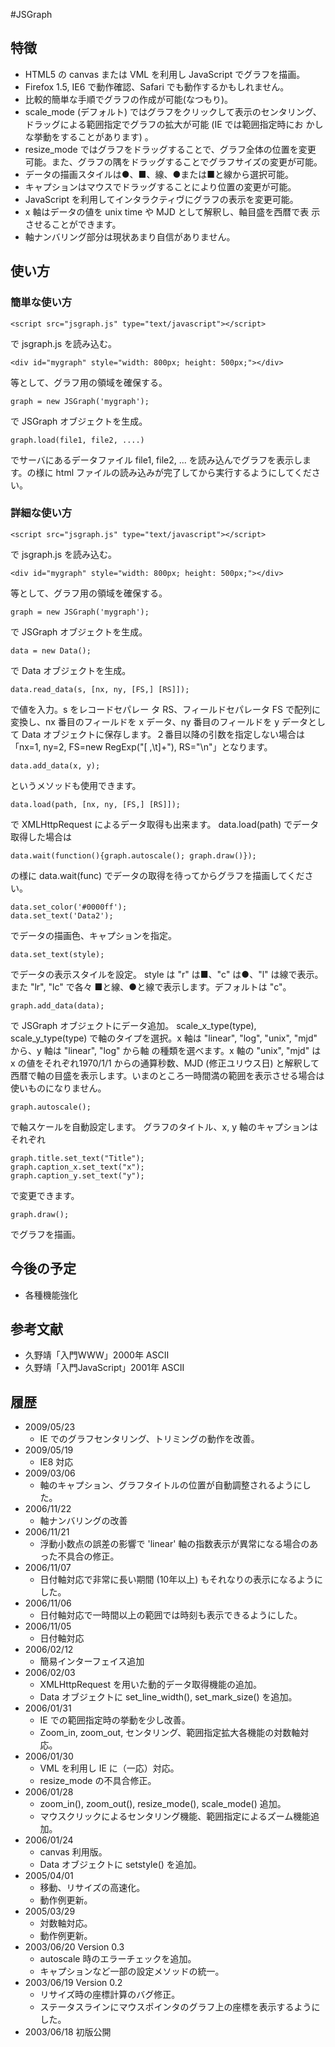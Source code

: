 #JSGraph

## 特徴

- HTML5 の canvas または VML を利用し JavaScript でグラフを描画。
- Firefox 1.5, IE6 で動作確認、Safari でも動作するかもしれません。
- 比較的簡単な手順でグラフの作成が可能(なつもり)。
- scale_mode (デフォルト) ではグラフをクリックして表示のセンタリング、 ドラッグによる範囲指定でグラフの拡大が可能 (IE では範囲指定時にお かしな挙動をすることがあります) 。
- resize_mode ではグラフをドラッグすることで、グラフ全体の位置を変更 可能。また、グラフの隅をドラッグすることでグラフサイズの変更が可能。
- データの描画スタイルは●、■、線、●または■と線から選択可能。
- キャプションはマウスでドラッグすることにより位置の変更が可能。
- JavaScript を利用してインタラクティヴにグラフの表示を変更可能。
- x 軸はデータの値を unix time や MJD として解釈し、軸目盛を西暦で表 示させることができます。
- 軸ナンバリング部分は現状あまり自信がありません。

## 使い方
### 簡単な使い方

	<script src="jsgraph.js" type="text/javascript"></script>
で jsgraph.js を読み込む。

	<div id="mygraph" style="width: 800px; height: 500px;"></div>
等として、グラフ用の領域を確保する。

	graph = new JSGraph('mygraph');
で JSGraph オブジェクトを生成。

	graph.load(file1, file2, ....)
でサーバにあるデータファイル file1, file2, ... を読み込んでグラフを表示します。<body onload="graph.load(file1, file2)">の様に html ファイルの読み込みが完了してから実行するようにしてください。

### 詳細な使い方

	<script src="jsgraph.js" type="text/javascript"></script>
で jsgraph.js を読み込む。

	<div id="mygraph" style="width: 800px; height: 500px;"></div>
等として、グラフ用の領域を確保する。

	graph = new JSGraph('mygraph');
で JSGraph オブジェクトを生成。

	data = new Data();
で Data オブジェクトを生成。

	data.read_data(s, [nx, ny, [FS,] [RS]]);
で値を入力。s をレコードセパレー タ RS、フィールドセパレータ FS で配列に変換し、nx 番目のフィールドを x データ、ny 番目のフィールドを y データとして Data オブジェクトに保存します。２番目以降の引数を指定しない場合は 「nx=1, ny=2, FS=new RegExp("[ ,\t]+"), RS="\n"」となります。

	data.add_data(x, y);
というメソッドも使用できます。

	data.load(path, [nx, ny, [FS,] [RS]]);
で XMLHttpRequest によるデータ取得も出来ます。 data.load(path) でデータ取得した場合は

	data.wait(function(){graph.autoscale(); graph.draw()});
の様に data.wait(func) でデータの取得を待ってからグラフを描画してください。

	data.set_color('#0000ff');
	data.set_text('Data2');
でデータの描画色、キャプションを指定。

	data.set_text(style);
でデータの表示スタイルを設定。
style は "r" は■、"c" は●、"l" は線で表示。また "lr", "lc" で各々 ■と線、●と線で表示します。デフォルトは "c"。

	graph.add_data(data);
で JSGraph オブジェクトにデータ追加。
scale_x_type(type), scale_y_type(type) で軸のタイプを選択。x 軸は "linear", "log", "unix", "mjd" から、y 軸は "linear", "log" から軸 の種類を選べます。x 軸の "unix", "mjd" は x の値をそれぞれ1970/1/1 からの通算秒数、MJD (修正ユリウス日) と解釈して西暦で軸の目盛を表示します。いまのところ一時間満の範囲を表示させる場合は使いものになりません。

	graph.autoscale();
で軸スケールを自動設定します。
グラフのタイトル、x, y 軸のキャプションはそれぞれ

	graph.title.set_text("Title");
	graph.caption_x.set_text("x");
	graph.caption_y.set_text("y");
で変更できます。

	graph.draw();
でグラフを描画。

## 今後の予定

- 各種機能強化

## 参考文献

- 久野靖「入門WWW」2000年 ASCII
- 久野靖「入門JavaScript」2001年 ASCII

## 履歴

- 2009/05/23
	- IE でのグラフセンタリング、トリミングの動作を改善。
- 2009/05/19
	- IE8 対応
- 2009/03/06
	- 軸のキャプション、グラフタイトルの位置が自動調整されるようにした。
- 2006/11/22
	- 軸ナンバリングの改善
- 2006/11/21
	- 浮動小数点の誤差の影響で 'linear' 軸の指数表示が異常になる場合のあった不具合の修正。
- 2006/11/07
	- 日付軸対応で非常に長い期間 (10年以上) もそれなりの表示になるようにした。
- 2006/11/06
	- 日付軸対応で一時間以上の範囲では時刻も表示できるようにした。
- 2006/11/05
	- 日付軸対応
- 2006/02/12
	- 簡易インターフェイス追加
- 2006/02/03
	- XMLHttpRequest を用いた動的データ取得機能の追加。
	- Data オブジェクトに set_line_width(), set_mark_size() を追加。
- 2006/01/31
	- IE での範囲指定時の挙動を少し改善。
	- Zoom_in, zoom_out, センタリング、範囲指定拡大各機能の対数軸対応。
- 2006/01/30
	- VML を利用し IE に（一応）対応。
	- resize_mode の不具合修正。
- 2006/01/28
	- zoom_in(), zoom_out(), resize_mode(), scale_mode() 追加。
	- マウスクリックによるセンタリング機能、範囲指定によるズーム機能追加。
- 2006/01/24
	- canvas 利用版。
	- Data オブジェクトに setstyle() を追加。
- 2005/04/01
	- 移動、リサイズの高速化。
	- 動作例更新。
- 2005/03/29
	- 対数軸対応。
	- 動作例更新。
- 2003/06/20 Version 0.3
	- autoscale 時のエラーチェックを追加。
	- キャプションなど一部の設定メソッドの統一。
- 2003/06/19 Version 0.2
	- リサイズ時の座標計算のバグ修正。
	- ステータスラインにマウスポインタのグラフ上の座標を表示するようにした。
- 2003/06/18 初版公開
